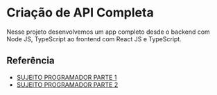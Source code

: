 
# Criação de API Completa

Nesse projeto desenvolvemos um app completo desde o backend com Node JS, TypeScript ao frontend com React JS e TypeScript.


## Referência

 - [SUJEITO PROGRAMADOR PARTE 1](https://www.youtube.com/watch?v=XuTfN_84rcU)
 - [SUJEITO PROGRAMADOR PARTE 2](https://www.youtube.com/watch?v=JlYrbEBZ3PE)


